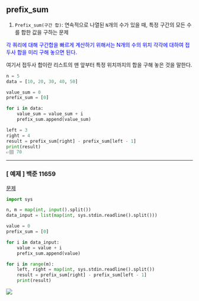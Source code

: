 ## prefix_sum

1. `Prefix_sum(구간 합)`: 연속적으로 나열된 `N`개의 수가 있을 때, 특정 구간의 모든 수를 합한 값을 구하는 문제

<span style='color:blue'>각 쿼리에 대해 구간합을 빠르게 계산하기 위해서는 N개의 수의 위치 각각에 대하여 접두사 합을 미리 구해 놓으면 된다.</span>

여기서 접두사 합이란 리스트의 맨 앞부터 특정 위치까지의 합을 구해 놓은 것을 말한다.

```python
n = 5
data = [10, 20, 30, 40, 50]

value_sum = 0
prefix_sum = [0]

for i in data:
    value_sum = value_sum + i
    prefix_sum.append(value_sum)

left = 3
right = 4
result = prefix_sum[right] - prefix_sum[left - 1]
print(result)
👉🏽 70
```

---

### [ 예제 ] 백준 11659
<a href='https://www.acmicpc.net/problem/11659'>문제</a>

```python
import sys

n, m = map(int, input().split())
data_input = list(map(int, sys.stdin.readline().split()))

value = 0
prefix_sum = [0]

for i in data_input:
    value = value + i
    prefix_sum.append(value)

for i in range(m):
    left, right = map(int, sys.stdin.readline().split())
    result = prefix_sum[right] - prefix_sum[left - 1]
    print(result)
```

![](https://images.velog.io/images/abcd8637/post/4cf4768d-b24e-407b-88c8-1d9aa907a413/%E1%84%89%E1%85%B3%E1%84%8F%E1%85%B3%E1%84%85%E1%85%B5%E1%86%AB%E1%84%89%E1%85%A3%E1%86%BA%202020-12-31%2010.52.32.png)